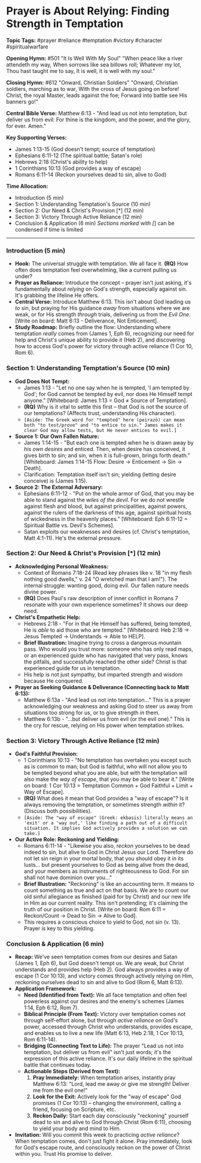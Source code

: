 # Prayer is About Relying: Finding Strength in Temptation

**Topic Tags:** #prayer #reliance #temptation #victory #character #spiritualwarfare

**Opening Hymn:** #501 "It Is Well With My Soul"
"When peace like a river attendeth my way, When sorrows like sea billows roll; Whatever my lot, Thou hast taught me to say, It is well, it is well with my soul."

**Closing Hymn:** #612 "Onward, Christian Soldiers"
"Onward, Christian soldiers, marching as to war, With the cross of Jesus going on before! Christ, the royal Master, leads against the foe; Forward into battle see His banners go!"

**Central Bible Verse:** Matthew 6:13 - "And lead us not into temptation, but deliver us from evil: For thine is the kingdom, and the power, and the glory, for ever. Amen."

**Key Supporting Verses:**
*   James 1:13-15 (God doesn't tempt; source of temptation)
*   Ephesians 6:11-12 (The spiritual battle; Satan's role)
*   Hebrews 2:18 (Christ's ability to help)
*   1 Corinthians 10:13 (God provides a way of escape)
*   Romans 6:11-14 (Reckon yourselves dead to sin, alive to God)

**Time Allocation:**
- Introduction (5 min)
- Section 1: Understanding Temptation's Source (10 min)
- Section 2: Our Need & Christ's Provision [*] (12 min)
- Section 3: Victory Through Active Reliance (12 min)
- Conclusion & Application (6 min)
*Sections marked with [*] can be condensed if time is limited

---

### Introduction (5 min)
- **Hook:** The universal struggle with temptation. We all face it. **(RQ)** How often does temptation feel overwhelming, like a current pulling us under?
- **Prayer as Reliance:** Introduce the concept – prayer isn't just asking, it's fundamentally about *relying* on God's strength, especially against sin. It's grabbing the lifeline He offers.
- **Central Verse:** Introduce Matthew 6:13. This isn't about God leading us *to* sin, but praying for His guidance *away* from situations where we are weak, or for His strength *through* trials, delivering us from the *Evil One*. [Write on board: Matt 6:13 - Deliverance, Not Enticement].
- **Study Roadmap:** Briefly outline the flow: Understanding where temptation *really* comes from (James 1, Eph 6), recognizing our need for help and Christ's unique ability to provide it (Heb 2), and discovering how to access God's power for victory through active reliance (1 Cor 10, Rom 6).

### Section 1: Understanding Temptation's Source (10 min)
- **God Does Not Tempt:**
    - James 1:13 - "Let no one say when he is tempted, 'I am tempted by God'; for God cannot be tempted by evil, nor does He Himself tempt anyone." [Whiteboard: James 1:13 = God ≠ Source of Temptation].
    - **(RQ)** Why is it vital to settle this first – that God is not the source of our temptations? (Affects trust, understanding His character).
    - `[Aside: The Greek word for "tempted" here (peirazō) can mean both "to test/prove" and "to entice to sin." James makes it clear God may allow tests, but He never entices to evil.]`
- **Source 1: Our Own Fallen Nature:**
    - James 1:14-15 - "But each one is tempted when he is drawn away by *his own desires* and enticed. Then, when desire has conceived, it gives birth to sin; and sin, when it is full-grown, brings forth death." [Whiteboard: James 1:14-15 Flow: Desire -> Enticement -> Sin -> Death].
    - Clarification: Temptation itself isn't sin; yielding (letting desire conceive) is (James 1:15).
- **Source 2: The External Adversary:**
    - Ephesians 6:11-12 - "Put on the whole armor of God, that you may be able to stand against the *wiles of the devil*. For we do not wrestle against flesh and blood, but against principalities, against powers, against the rulers of the darkness of this age, against spiritual hosts of wickedness in the heavenly places." [Whiteboard: Eph 6:11-12 = Spiritual Battle vs. Devil's Schemes].
    - Satan exploits our weaknesses and desires (cf. Christ's temptation, Matt 4:1-11). He's the external pressure.

### Section 2: Our Need & Christ's Provision [*] (12 min)
- **Acknowledging Personal Weakness:**
    - Context of Romans 7:18-24 (Read key phrases like v. 18 "in my flesh nothing good dwells," v. 24 "O wretched man that I am!"). The internal struggle: wanting good, doing evil. Our fallen nature needs divine power.
    - **(RQ)** Does Paul's raw description of inner conflict in Romans 7 resonate with your own experience sometimes? It shows our deep need.
- **Christ's Empathetic Help:**
    - Hebrews 2:18 - "For in that He Himself has suffered, being tempted, He is *able* to aid those who are tempted." [Whiteboard: Heb 2:18 -> Jesus Tempted -> Understands -> Able to HELP].
    - **Brief Illustration:** Imagine trying to cross a dangerous mountain pass. Who would you trust more: someone who has only read maps, or an experienced guide who has navigated that very pass, knows the pitfalls, and successfully reached the other side? Christ is that experienced guide for us in temptation.
    - His help is not just sympathy, but imparted strength and wisdom because He conquered.
- **Prayer as Seeking Guidance & Deliverance (Connecting back to Matt 6:13):**
    - Matthew 6:13a - "And lead us not into temptation..." This is a prayer acknowledging our weakness and asking God to steer us away from situations too strong for us, or to give strength *in* them.
    - Matthew 6:13b - "...but deliver us from evil (or the evil one)." This is the cry for rescue, relying on His power when temptation strikes.

### Section 3: Victory Through Active Reliance (12 min)
- **God's Faithful Provision:**
    - 1 Corinthians 10:13 - "No temptation has overtaken you except such as is common to man; but God is faithful, who will not allow you to be tempted beyond what you are able, but with the temptation will also make the *way of escape*, that you may be able to bear it." [Write on board: 1 Cor 10:13 = Temptation Common + God Faithful + Limit + Way of Escape].
    - **(RQ)** What does it mean that God provides a "way of escape"? Is it always removing the temptation, or sometimes strength *within* it? (Discuss both possibilities).
    - `[Aside: The "way of escape" (Greek: ekbasis) literally means an 'exit' or a 'way out,' like finding a path out of a difficult situation. It implies God actively provides a solution we can take.]`
- **Our Active Role: Reckoning and Yielding:**
    - Romans 6:11-14 - "Likewise you also, *reckon* yourselves to be dead indeed to sin, but alive to God in Christ Jesus our Lord. Therefore do not let sin reign in your mortal body, that you should obey it in its lusts... but present yourselves to God as being alive from the dead, and your members as instruments of righteousness to God. For sin shall not have dominion over you..."
    - **Brief Illustration:** "Reckoning" is like an accounting term. It means to count something as true and act on that basis. We are to count our old sinful allegiance as finished (paid for by Christ) and our new life in Him as our current reality. This isn't pretending; it's claiming the truth of our position in Christ. [Write on board: Rom 6:11 = Reckon/Count -> Dead to Sin -> Alive to God].
    - This requires a conscious choice to yield to God, not sin (v. 13). Prayer is key to this yielding.

### Conclusion & Application (6 min)
- **Recap:** We've seen temptation comes from our desires and Satan (James 1, Eph 6), but God doesn't tempt us. We are weak, but Christ understands and provides help (Heb 2). God always provides a way of escape (1 Cor 10:13), and victory comes through actively relying on Him, reckoning ourselves dead to sin and alive to God (Rom 6, Matt 6:13).
- **Application Framework:**
    - **Need (Identified from Text):** We all face temptation and often feel powerless against our desires and the enemy's schemes (James 1:14, Eph 6:12, Rom 7).
    - **Biblical Principle (From Text):** Victory over temptation comes not through self-effort alone, but through *active reliance* on God's power, accessed through Christ who understands, provides escape, and enables us to live a new life (Matt 6:13, Heb 2:18, 1 Cor 10:13, Rom 6:11-14).
    - **Bridging (Connecting Text to Life):** The prayer "Lead us not into temptation, but deliver us from evil" isn't just words; it's the expression of this active reliance. It's our daily lifeline in the spiritual battle that continues today.
    - **Actionable Steps (Derived from Text):**
        1.  **Pray Immediately:** When temptation arises, instantly pray Matthew 6:13: "Lord, lead me away or give me strength! Deliver me from the evil one!"
        2.  **Look for the Exit:** Actively look for the "way of escape" God promises (1 Cor 10:13) – changing the environment, calling a friend, focusing on Scripture, etc.
        3.  **Reckon Daily:** Start each day consciously "reckoning" yourself dead to sin and alive to God through Christ (Rom 6:11), choosing to yield your body and mind to Him.
- **Invitation:** Will you commit this week to practicing *active reliance*? When temptation comes, don't just fight it alone. Pray immediately, look for God's escape route, and consciously reckon on the power of Christ within you. Trust His promise to deliver.